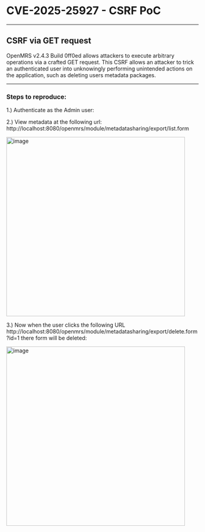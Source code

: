 # CVE-2025-25927 - CSRF PoC

---

## CSRF via GET request


OpenMRS v2.4.3 Build 0ff0ed allows attackers to execute arbitrary operations via a crafted GET request. This CSRF allows an attacker to trick an authenticated user into unknowingly performing unintended actions on the application, such as deleting users metadata packages.

---

### Steps to reproduce:

1.) Authenticate as the Admin user:

2.) View metadata at the following url:
http://localhost:8080/openmrs/module/metadatasharing/export/list.form 

<img width="468" alt="image" src="https://github.com/user-attachments/assets/b2fb5329-f81b-48b3-bc70-7bbd1edf23f9" />


 

3.) Now when the user clicks the following URL 
http://localhost:8080/openmrs/module/metadatasharing/export/delete.form?id=1  there form will be deleted:

<img width="468" alt="image" src="https://github.com/user-attachments/assets/a0c28801-25cc-4926-b4a8-06bd8ecd0966" />

 



